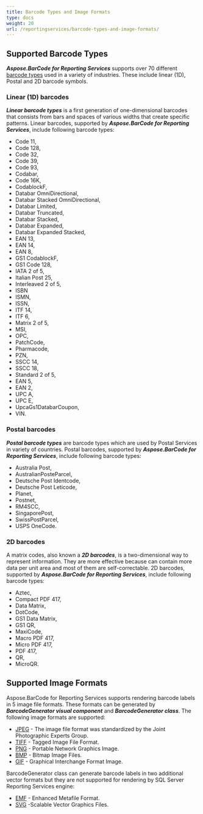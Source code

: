 ```yaml
---
title: Barcode Types and Image Formats
type: docs
weight: 20
url: /reportingservices/barcode-types-and-image-formats/
---
```

## **Supported Barcode Types**
***Aspose.BarCode for Reporting Services*** supports over 70 different [barcode types](https://en.wikipedia.org/wiki/Barcode#Types_of_barcodes) used in a variety of industries. These include linear (1D), Postal and 2D barcode symbols.

### **Linear (1D) barcodes**
***Linear barcode types*** is a first generation of one-dimensional barcodes that consists from bars and spaces of various widths that create specific patterns. Linear barcodes, supported by ***Aspose.BarCode for Reporting Services***, include following barcode types:
- Code 11, 
- Code 128, 
- Code 32, 
- Code 39, 
- Code 93, 
- Codabar, 
- Code 16K, 
- CodablockF, 
- Databar OmniDirectional, 
- Databar Stacked OmniDirectional, 
- Databar Limited, 
- Databar Truncated,
- Databar Stacked, 
- Databar Expanded, 
- Databar Expanded Stacked, 
- EAN 13, 
- EAN 14, 
- EAN 8, 
- GS1 CodablockF, 
- GS1 Code 128, 
- IATA 2 of 5, 
- Italian Post 25, 
- Interleaved 2 of 5, 
- ISBN
- ISMN, 
- ISSN, 
- ITF 14, 
- ITF 6, 
- Matrix 2 of 5, 
- MSI, 
- OPC, 
- PatchCode, 
- Pharmacode, 
- PZN, 
- SSCC 14, 
- SSCC 18, 
- Standard 2 of 5, 
- EAN 5, 
- EAN 2, 
- UPC A, 
- UPC E, 
- UpcaGs1DatabarCoupon, 
- VIN.

### **Postal barcodes**
***Postal barcode types*** are barcode types which are used by Postal Services in variety of countries. Postal barcodes, supported by ***Aspose.BarCode for Reporting Services***, include following barcode types:
- Australia Post, 
- AustralianPosteParcel, 
- Deutsche Post Identcode, 
- Deutsche Post Leticode, 
- Planet, 
- Postnet, 
- RM4SCC, 
- SingaporePost, 
- SwissPostParcel, 
- USPS OneCode.

### **2D barcodes**
A matrix codes, also known a ***2D barcodes***, is a two-dimensional way to represent information. They are more effective because can contain more data per unit area and most of them are self-correctable. 2D barcodes, supported by ***Aspose.BarCode for Reporting Services***, include following barcode types:
- Aztec, 
- Compact PDF 417, 
- Data Matrix, 
- DotCode, 
- GS1 Data Matrix, 
- GS1 QR, 
- MaxiCode, 
- Macro PDF 417, 
- Micro PDF 417, 
- PDF 417, 
- QR, 
- MicroQR.

## **Supported Image Formats**
Aspose.BarCode for Reporting Services supports rendering barcode labels in 5 image file formats. These formats can be generated by ***BarcodeGenerator visual component*** and ***BarcodeGenerator class***. The following image formats are supported:
- [JPEG](https://docs.fileformat.com/Image/JPEG/) - The image file format was standardized by the Joint Photographic Experts Group.
- [TIFF](https://docs.fileformat.com/Image/TIFF/) - Tagged Image File Format.
- [PNG](https://docs.fileformat.com/Image/PNG/) - Portable Network Graphics Image.
- [BMP](https://docs.fileformat.com/Image/BMP/) - Bitmap Image Files.
- [GIF](https://docs.fileformat.com/Image/GIF/) - Graphical Interchange Format Image.

BarcodeGenerator class can generate barcode labels in two additional vector formats but they are not supported for rendering by SQL Server Reporting Services engine:
- [EMF](https://docs.fileformat.com/Image/EMF/) - Enhanced Metafile Format.
- [SVG](https://docs.fileformat.com/page-description-language/SVG/) -Scalable Vector Graphics Files.
